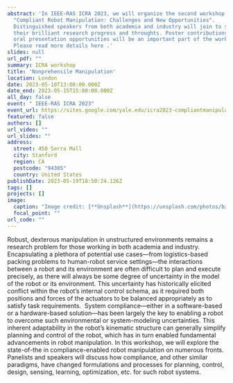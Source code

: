 ```yaml
---
abstract: 'In IEEE-RAS ICRA 2023, we will organize the second workshop on
  "Compliant Robot Manipulation: Challenges and New Opportunities".
  Distinguished speakers from both academia and industry will join to share
  their brilliant research progress and throughts. Poster contributions with
  oral presentation opportunities will be an important part of the workshop.
  Please read more details here .'
slides: null
url_pdf: ""
summary: ICRA workshop
title: 'Nonprehensile Manipulation'
location: London
date: 2023-05-10T13:00:00.000Z
date_end: 2023-05-15T15:00:00.000Z
all_day: false
event: " IEEE-RAS ICRA 2023"
event_url: https://sites.google.com/yale.edu/icra2023-compliantmanipulation/
featured: false
authors: []
url_video: ""
url_slides: ""
address:
  street: 450 Serra Mall
  city: Stanford
  region: CA
  postcode: "94305"
  country: United States
publishDate: 2023-05-19T18:50:24.126Z
tags: []
projects: []
image:
  caption: "Image credit: [**Unsplash**](https://unsplash.com/photos/bzdhc5b3Bxs)"
  focal_point: ""
url_code: ""
---
```

<!--StartFragment-->

Robust, dexterous manipulation in unstructured environments remains a research problem for those working in both academia and industry. Encapsulating a plethora of potential use cases—from logistics-based packing problems to human-robot service settings—the interactions between a robot and its environment are often difficult to plan and execute precisely, as there will always be some degree of uncertainty in the model of the robot or its environment. This uncertainty has historically elicited conflict within the robot’s internal control schema, as it required both positions and forces of the actuators to be balanced appropriately as to satisfy task requirements.  System compliance—either in a software-based or a hardware-based solution—has been largely the key to enabling a robot to overcome such environmental or system-modeling uncertainties. This inherent adaptability in the robot’s kinematic structure can generally simplify planning and control of the robot, which has in turn enabled fundamental advancements in robot manipulation. In this workshop, we will explore the state-of-the in compliance-enabled robot manipulation on numerous fronts. Panelists and speakers will discuss how compliance, and other similar paradigms, have changed formulations and processes for planning, control, design, sensing, learning, optimization, etc. for such robot systems. 

<!--EndFragment-->